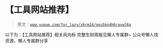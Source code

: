 # 【工具网站推荐】

> 原文：[`www.yuque.com/for_lazy/xkrm14/gou5kn4h6raywl6q`](https://www.yuque.com/for_lazy/xkrm14/gou5kn4h6raywl6q)

<ne-p id="u7a16427b" data-lake-id="u7a16427b"><ne-text id="u54226f05">以下为：【工具网站推荐】相关风向标</ne-text></ne-p> <ne-p id="u11d4ecba" data-lake-id="u11d4ecba"><ne-text id="u2193c76d">完整生财周报见懒人专属群~</ne-text></ne-p> <ne-p id="ue3cca2d1" data-lake-id="ue3cca2d1"><ne-text id="uf4dbb25d">公众号懒人找资源，懒人专属群分享</ne-text></ne-p>
